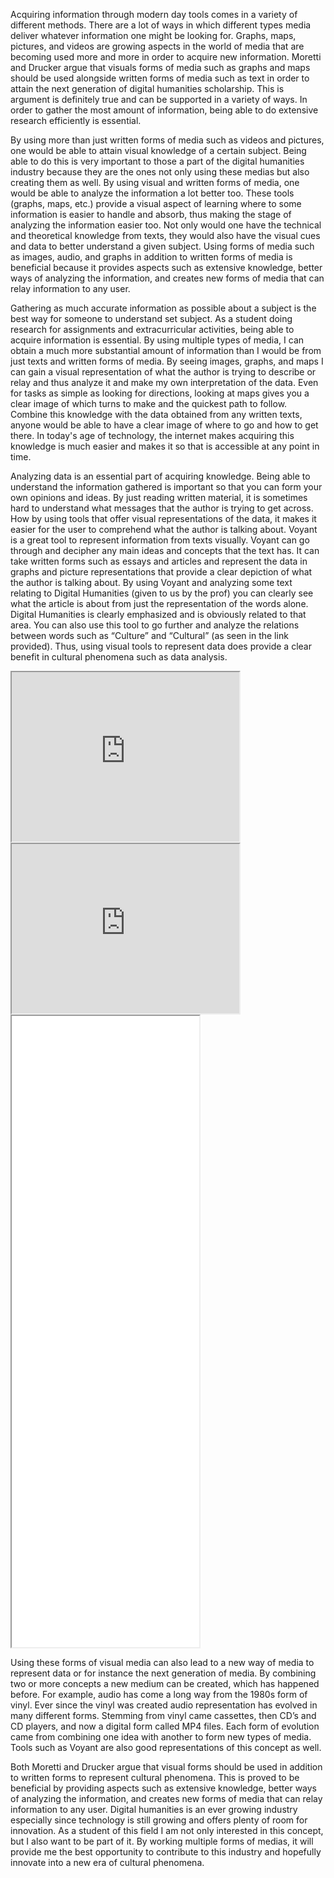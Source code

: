  Acquiring information through modern day tools comes in a variety of different methods. There are a lot of ways in which different types media deliver whatever information one might be looking for. Graphs, maps, pictures, and videos are growing aspects in the world of media that are becoming used more and more in order to acquire new information. Moretti and Drucker argue that visuals forms of media such as graphs and maps should be used alongside written forms of media such as text in order to attain the next generation of digital humanities scholarship. This is argument is definitely true and can be supported in a variety of ways. In order to gather the most amount of information, being able to do extensive research efficiently is essential.  

By using more than just written forms of media such as videos and pictures, one would be able to attain visual knowledge of a certain subject. Being able to do this is very important to those a part of the digital humanities industry because they are the ones not only using these medias but also creating them as well. By using visual and written forms of media, one would be able to analyze the information a lot better too. These tools (graphs, maps, etc.) provide a visual aspect of learning where to some information is easier to handle and absorb, thus making the stage of analyzing the information easier too. Not only would one have the technical and theoretical knowledge from texts, they would also have the visual cues and data to better understand a given subject. Using forms of media such as images, audio, and graphs in addition to written forms of media is beneficial because it provides aspects such as extensive knowledge, better ways of analyzing the information, and creates new forms of media that can relay information to any user.  

Gathering as much accurate information as possible about a subject is the best way for someone to understand set subject. As a student doing research for assignments and extracurricular activities, being able to acquire information is essential. By using multiple types of media, I can obtain a much more substantial amount of information than I would be from just texts and written forms of media. By seeing images, graphs, and maps I can gain a visual representation of what the author is trying to describe or relay and thus analyze it and make my own interpretation of the data. Even for tasks as simple as looking for directions, looking at maps gives you a clear image of which turns to make and the quickest path to follow. Combine this knowledge with the data obtained from any written texts, anyone would be able to have a clear image of where to go and how to get there. In today's age of technology, the internet makes acquiring this knowledge is much easier and makes it so that is accessible at any point in time. 

 Analyzing data is an essential part of acquiring knowledge. Being able to understand the information gathered is important so that you can form your own opinions and ideas. By just reading written material, it is sometimes hard to understand what messages that the author is trying to get across. How by using tools that offer visual representations of the data, it makes it easier for the user to comprehend what the author is talking about. Voyant is a great tool to represent information from texts visually. Voyant can go through and decipher any main ideas and concepts that the text has. It can take written forms such as essays and articles and represent the data in graphs and picture representations that provide a clear depiction of what the author is talking about. By using Voyant and analyzing some text relating to Digital Humanities (given to us by the prof) you can clearly see what the article is about from just the representation of the words alone. Digital Humanities is clearly emphasized and is obviously related to that area. You can also use this tool to go further and analyze the relations between words such as “Culture” and “Cultural” (as seen in the link provided). Thus, using visual tools to represent data does provide a clear benefit in cultural phenomena such as data analysis.  


<!--	Exported from Voyant Tools (voyant-tools.org).
The iframe src attribute below uses a relative protocol to better function with both
http and https sites, but if you're embedding this into a local web page (file protocol)
you should add an explicit protocol (https if you're using voyant-tools.org, otherwise
it depends on this server.
Feel free to change the height and width values or other styling below: -->

<iframe style='width: 364px; height: 271px;' src='https://voyant-tools.org/?corpus=dc2d2c96da90a8e7f434c81bf328ab8c&panels=cirrus,reader,trends,summary,contexts'></iframe>


<iframe style='width: 364px; height: 271px;' src='https://voyant-tools.org/?corpus=dc2d2c96da90a8e7f434c81bf328ab8c&query=culture&query=cultural&view=Trends'></iframe>


<iframe style="width: auto; height: 1010px;" src="processing/index.html"></iframe>

Using these forms of visual media can also lead to a new way of media to represent data or for instance the next generation of media. By combining two or more concepts a new medium can be created, which has happened before. For example, audio has come a long way from the 1980s form of vinyl. Ever since the vinyl was created audio representation has evolved in many different forms. Stemming from vinyl came cassettes, then CD’s and CD players, and now a digital form called MP4 files. Each form of evolution came from combining one idea with another to form new types of media. Tools such as Voyant are also good representations of this concept as well.  

Both Moretti and Drucker argue that visual forms should be used in addition to written forms to represent cultural phenomena. This is proved to be beneficial by providing aspects such as extensive knowledge, better ways of analyzing the information, and creates new forms of media that can relay information to any user. Digital humanities is an ever growing industry especially since technology is still growing and offers plenty of room for innovation. As a student of this field I am not only interested in this concept, but I also want to be part of it. By working multiple forms of medias, it will provide me the best opportunity to contribute to this industry and hopefully innovate into a new era of cultural phenomena.  
